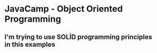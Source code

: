 # JavaCamp - Object Oriented Programming 
## I'm trying to use SOLİD programming principles in this examples
